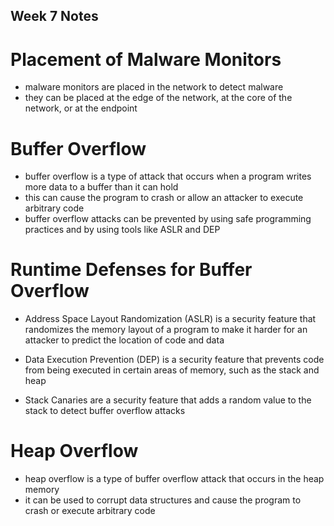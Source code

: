 ## Week 7 Notes

# Placement of Malware Monitors
- malware monitors are placed in the network to detect malware
- they can be placed at the edge of the network, at the core of the network, or at the endpoint

# Buffer Overflow
- buffer overflow is a type of attack that occurs when a program writes more data to a buffer than it can hold
- this can cause the program to crash or allow an attacker to execute arbitrary code
- buffer overflow attacks can be prevented by using safe programming practices and by using tools like ASLR and DEP

# Runtime Defenses for Buffer Overflow
- Address Space Layout Randomization (ASLR) is a security feature that randomizes the memory layout of a program to make it harder for an attacker to predict the location of code and data

- Data Execution Prevention (DEP) is a security feature that prevents code from being executed in certain areas of memory, such as the stack and heap

- Stack Canaries are a security feature that adds a random value to the stack to detect buffer overflow attacks

# Heap Overflow
- heap overflow is a type of buffer overflow attack that occurs in the heap memory
- it can be used to corrupt data structures and cause the program to crash or execute arbitrary code